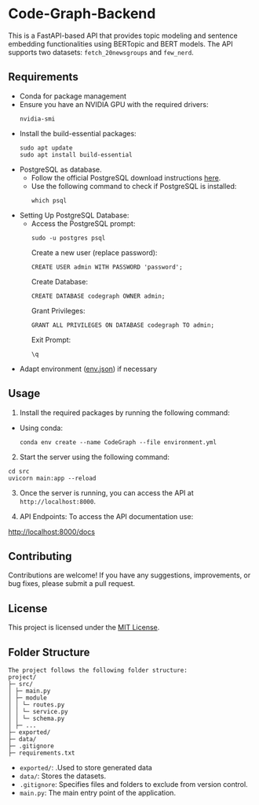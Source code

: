 # Code-Graph-Backend

This is a FastAPI-based API that provides topic modeling and sentence embedding functionalities using BERTopic and BERT models. The API supports two datasets: `fetch_20newsgroups` and `few_nerd`.

## Requirements

- Conda for package management
- Ensure you have an NVIDIA GPU with the required drivers:
  ```
  nvidia-smi
  ```
- Install the build-essential packages:
  ```
  sudo apt update
  sudo apt install build-essential
  ```
- PostgreSQL as database.
  - Follow the official PostgreSQL download instructions [here](https://www.postgresql.org/download/).
  - Use the following command to check if PostgreSQL is installed:
    ```
    which psql
    ```
- Setting Up PostgreSQL Database:
  - Access the PostgreSQL prompt:
    ```
    sudo -u postgres psql
    ```
    Create a new user (replace password):
    ```
    CREATE USER admin WITH PASSWORD 'password';
    ```
    Create Database:
    ```
    CREATE DATABASE codegraph OWNER admin;
    ```
    Grant Privileges:
    ```
    GRANT ALL PRIVILEGES ON DATABASE codegraph TO admin;
    ```
    Exit Prompt:
    ```
    \q
    ```
- Adapt environment ([env.json](https://github.com/bruehldev/Code-Graph-Backend/blob/master/env.json)) if necessary    

## Usage

1. Install the required packages by running the following command:
  - Using conda:
    ```
    conda env create --name CodeGraph --file environment.yml
    ```

2. Start the server using the following command:
```
cd src
uvicorn main:app --reload
```

3. Once the server is running, you can access the API at `http://localhost:8000`.

4. API Endpoints:
To access the API documentation use:

[http://localhost:8000/docs](http://localhost:8000/docs)


## Contributing

Contributions are welcome! If you have any suggestions, improvements, or bug fixes, please submit a pull request.

## License

This project is licensed under the [MIT License](LICENSE).


## Folder Structure
```
The project follows the following folder structure:
project/
├─ src/
│ ├─ main.py
│ ├─ module
│ │ └─ routes.py
│ │ └─ service.py
│ │ └─ schema.py
│ ├─ ...
├─ exported/ 
├─ data/
├─ .gitignore
├─ requirements.txt
```

- `exported/`: .Used to store generated data
- `data/`: Stores the datasets.
- `.gitignore`: Specifies files and folders to exclude from version control.
- `main.py`: The main entry point of the application.